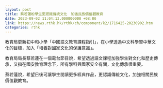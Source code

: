 ```yaml
---
layout: post
title: 蔡若蓮盼學生更認識傳統文化　加強民族價值觀教育
date: 2023-09-02 11:04:13.000000000 +08:00
link: https://news.rthk.hk/rthk/ch/component/k2/1716425-20230902.htm
categories: rthk
---
```


教育局更新初中和小學「中國語文教育課程指引」，在小學透過中文科學習中華文化的目標，加入「培養對國家文化的保護意識」。

教育局局長蔡若蓮在一個電台節目說，希望透過語文課程加強學生對文化和歷史傳承，又指在國安教育理念下，所有學科與國家安全有關，文化傳承很重要。

蔡若蓮說，希望日後可讓學生閱讀更多經典作品，更認識傳統文化，加強相關民族價值觀教育。
